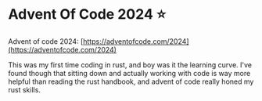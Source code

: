 # Advent Of Code 2024 ⭐️

Advent of code 2024: [https://adventofcode.com/2024](https://adventofcode.com/2024)

This was my first time coding in rust, and boy was it the learning curve. I've found though that sitting down and actually working with code is way more helpful than reading the rust handbook, and advent of code really honed my rust skills.
